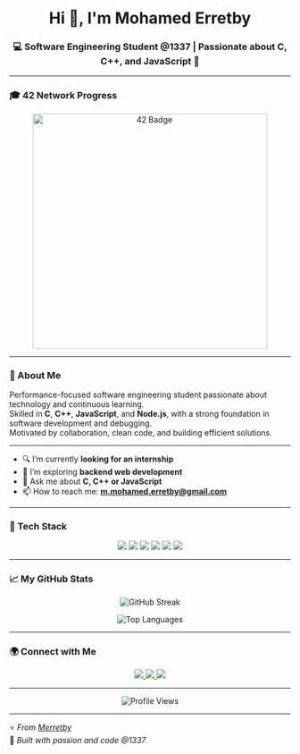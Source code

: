 <h1 align="center">Hi 👋, I'm Mohamed Erretby</h1>
<h3 align="center">💻 Software Engineering Student @1337 | Passionate about C, C++, and JavaScript 🚀</h3>

---

### 🎓 42 Network Progress

<p align="center">
  <a href="https://profile.intra.42.fr/users/moer-ret">
    <img src="https://badge.mediaplus.ma/darkblue/moer-ret?1337Badge=on&UM6P=on" alt="42 Badge" width="420"/>
  </a>
</p>

---

### 🧠 About Me
Performance-focused software engineering student passionate about technology and continuous learning.  
Skilled in **C**, **C++**, **JavaScript**, and **Node.js**, with a strong foundation in software development and debugging.  
Motivated by collaboration, clean code, and building efficient solutions.  

---

- 🔍 I’m currently **looking for an internship**
- 🚀 I’m exploring **backend web development**
- 💬 Ask me about **C, C++ or JavaScript**
- 📫 How to reach me: **m.mohamed.erretby@gmail.com**

---

### 🧩 Tech Stack

<p align="center">
  <img src="https://img.shields.io/badge/C-00599C?style=for-the-badge&logo=c&logoColor=white" />
  <img src="https://img.shields.io/badge/C++-00599C?style=for-the-badge&logo=cplusplus&logoColor=white" />
  <img src="https://img.shields.io/badge/JavaScript-F7DF1E?style=for-the-badge&logo=javascript&logoColor=black" />
  <img src="https://img.shields.io/badge/Node.js-339933?style=for-the-badge&logo=node.js&logoColor=white" />
  <img src="https://img.shields.io/badge/Git-F05032?style=for-the-badge&logo=git&logoColor=white" />
  <img src="https://img.shields.io/badge/Linux-FCC624?style=for-the-badge&logo=linux&logoColor=black" />
</p>

---

### 📈 My GitHub Stats

<p align="center">
  <img src="https://streak-stats.demolab.com?user=Merretby&theme=tokyonight&hide_border=true" alt="GitHub Streak" />
</p>


<p align="center">
  <img src="https://github-readme-stats.vercel.app/api/top-langs/?username=Merretby&layout=compact&theme=tokyonight&hide_border=true" alt="Top Languages" />
</p>

---


### 🌍 Connect with Me

<p align="center">
  <a href="https://www.linkedin.com/in/mohamed-er-retby-630203252/" target="_blank">
    <img src="https://img.shields.io/badge/LinkedIn-0077B5?style=for-the-badge&logo=linkedin&logoColor=white" />
  </a>
  <a href="https://github.com/Merretby" target="_blank">
    <img src="https://img.shields.io/badge/GitHub-181717?style=for-the-badge&logo=github&logoColor=white" />
  </a>
  <a href="mailto:m.mohamed.erretby@gmail.com">
    <img src="https://img.shields.io/badge/Gmail-D14836?style=for-the-badge&logo=gmail&logoColor=white" />
  </a>
</p>

---

<p align="center">
  <img src="https://komarev.com/ghpvc/?username=Merretby&label=Profile%20views&color=blueviolet&style=for-the-badge" alt="Profile Views" />
</p>

---

⭐️ *From [Merretby](https://github.com/Merretby)*  
💙 *Built with passion and code @1337*
